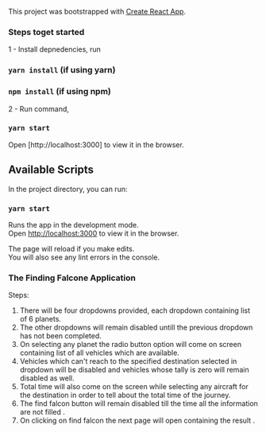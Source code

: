 This project was bootstrapped with [Create React App](https://github.com/facebook/create-react-app).

### Steps toget started

1 - Install depnedencies, run
### `yarn install` (if using yarn)
### `npm install` (if using npm)

2 - Run command,
### `yarn start`

Open [http://localhost:3000] to view it in the browser.

## Available Scripts

In the project directory, you can run:

### `yarn start`

Runs the app in the development mode.<br />
Open [http://localhost:3000](http://localhost:3000) to view it in the browser.

The page will reload if you make edits.<br />
You will also see any lint errors in the console.

### The Finding Falcone Application 

Steps:

1. There will be four dropdowns provided, each dropdown containing list of 6 planets.
2. The other dropdowns will remain disabled untill the previous dropdown has not been completed.
3. On selecting any planet the radio button option will come on screen containing list of all vehicles which are available.
4. Vehicles which can't reach to the specified destination selected in dropdown will be disabled and vehicles whose tally is zero will remain disabled as well.
5. Total time will also come on the screen while selecting any aircraft for the destination in order to tell about the total time of the journey.
6. The find falcon button will remain disabled till the time all the information are not filled .
7. On clicking on find falcon the next page will open containing the result . 
